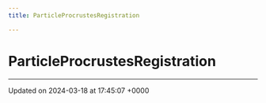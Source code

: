 ```yaml
---
title: ParticleProcrustesRegistration

---
```


# ParticleProcrustesRegistration





-------------------------------

Updated on 2024-03-18 at 17:45:07 +0000